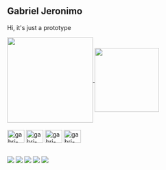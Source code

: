 ## Gabriel Jeronimo

Hi, it's just a prototype

<a href="https://github.com/devgabrieljeronimo/github-readme-stats">
  <img height=200 align="center" src="https://github-readme-stats.vercel.app/api?username=devgabrieljeronimo&icons=true&theme=github_dark" />
</a>
<a href="https://github.com/devgabrieljeronimo/convoychat">
  <img height=150 align="center" src="https://github-readme-stats.vercel.app/api/top-langs/?username=devgabrieljeronimo&layout=compact&icons=true&theme=github_dark" />
</a>

<div style="display: inline_block"><br>
  <img aling="center" alt="gabri-Java" height="30" width="40" src="https://cdn.jsdelivr.net/gh/devicons/devicon@latest/icons/java/java-original.svg">
  <img aling="center" alt="gabri-Spring" height="30" width="40" src="https://cdn.jsdelivr.net/gh/devicons/devicon@latest/icons/spring/spring-original.svg">
  <img aling="center" alt="gabri-Git" height="30" width="40" src="https://cdn.jsdelivr.net/gh/devicons/devicon@latest/icons/git/git-original.svg">
  <img aling="center" alt="gabri-MySQL" height="30" width="40" src="https://cdn.jsdelivr.net/gh/devicons/devicon@latest/icons/mysql/mysql-original.svg">

  <!-- Things I don't need, yet
  <img align="center" alt="gabri-Js" height="30" width="40" src="https://raw.githubusercontent.com/devicons/devicon/master/icons/javascript/javascript-plain.svg">
  <img align="center" alt="gabri-Ts" height="30" width="40" src="https://raw.githubusercontent.com/devicons/devicon/master/icons/typescript/typescript-plain.svg">
  <img align="center" alt="gabri-React" height="30" width="40" src="https://raw.githubusercontent.com/devicons/devicon/master/icons/react/react-original.svg">
  <img align="center" alt="gabri-HTML" height="30" width="40" src="https://raw.githubusercontent.com/devicons/devicon/master/icons/html5/html5-original.svg">
  <img align="center" alt="gabri-CSS" height="30" width="40" src="https://raw.githubusercontent.com/devicons/devicon/master/icons/css3/css3-original.svg">
  <img align="center" alt="gabri-Python" height="30" width="40" src="https://raw.githubusercontent.com/devicons/devicon/master/icons/python/python-original.svg">
  <img align="center" alt="gabri-Csharp" height="30" width="40" src="https://raw.githubusercontent.com/devicons/devicon/master/icons/csharp/csharp-original.svg">-->
</div>

##
 
<div> 
  <a href="https://www.youtube.com/channel/UC_-uuuZbY0AAt9CViNzvc-Q" target="_blank"><img src="https://img.shields.io/badge/YouTube-FF0000?style=for-the-badge&logo=youtube&logoColor=white" target="_blank"></a>
  <a href="https://instagram.com/devgabrieljeronimo" target="_blank"><img src="https://img.shields.io/badge/-Instagram-%23E4405F?style=for-the-badge&logo=instagram&logoColor=white" target="_blank"></a>
 	<a href="https://www.twitch.tv/devgabrieljeronimo" target="_blank"><img src="https://img.shields.io/badge/Twitch-9146FF?style=for-the-badge&logo=twitch&logoColor=white" target="_blank"></a>
 <!--<a href="https://discord.gg/wagxzStdcR" target="_blank"><img src="https://img.shields.io/badge/Discord-7289DA?style=for-the-badge&logo=discord&logoColor=white" target="_blank"></a>-->
  <a href = "gabrieljeronimo2b.007@gmail.com"><img src="https://img.shields.io/badge/-Gmail-%23333?style=for-the-badge&logo=gmail&logoColor=white" target="_blank"></a>
  <a href="https://www.linkedin.com/in/gabriel-jer%C3%B4nimo-426905371" target="_blank"><img src="https://img.shields.io/badge/-LinkedIn-%230077B5?style=for-the-badge&logo=linkedin&logoColor=white" target="_blank"></a> 
</div>

<!--
**devgabrieljeronimo/devgabrieljeronimo** is a ✨ _special_ ✨ repository because its `README.md` (this file) appears on your GitHub profile.

Here are some ideas to get you started:

- 🔭 I’m currently working on ...
- 🌱 I’m currently learning ...
- 👯 I’m looking to collaborate on ...
- 🤔 I’m looking for help with ...
- 💬 Ask me about ...
- 📫 How to reach me: ...
- 😄 Pronouns: ...
- ⚡ Fun fact: ...
-->

